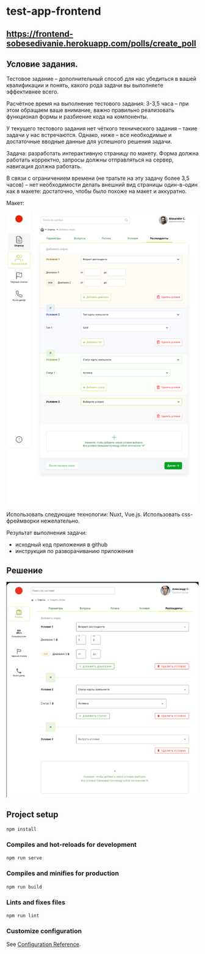 # test-app-frontend

## https://frontend-sobesedivanie.herokuapp.com/polls/create_poll

## Условие задания.

Тестовое задание – дополнительный способ для нас убедиться в вашей квалификации и понять, какого рода задачи вы выполняете эффективнее всего.

Расчётное время на выполнение тестового задания: 3-3,5 часа – при этом обращаем ваше внимание, важно правильно реализовать функционал формы и разбиение кода на компоненты.

У текущего тестового задания нет чёткого технического задания – такие задачи у нас встречаются. Однако, ниже – все необходимые и достаточные вводные данные для успешного решения задачи.

Задача: разработать интерактивную страницу по макету. Форма должна работать корректно, запросы должны отправляться на сервер, навигация должна работать.

В связи с ограничением времени (не тратьте на эту задачу более 3,5 часов) – нет необходимости делать внешний вид страницы один-в-один как в макете: достаточно, чтобы было похоже на макет и аккуратно.

Макет:

![screen](https://github.com/goldensectionlv/frontend_sobes/raw/master/screen1.png)

Использовать следующие технологии: Nuxt, Vue.js. Использовать css-фреймворки нежелательно.

Результат выполнения задачи:

- исходный код приложения в github
- инструкция по разворачиванию приложения


## Решение

![screen](https://github.com/goldensectionlv/frontend_sobes/raw/master/screen.png)

## Project setup
```
npm install
```

### Compiles and hot-reloads for development
```
npm run serve
```

### Compiles and minifies for production
```
npm run build
```

### Lints and fixes files
```
npm run lint
```

### Customize configuration
See [Configuration Reference](https://cli.vuejs.org/config/).
